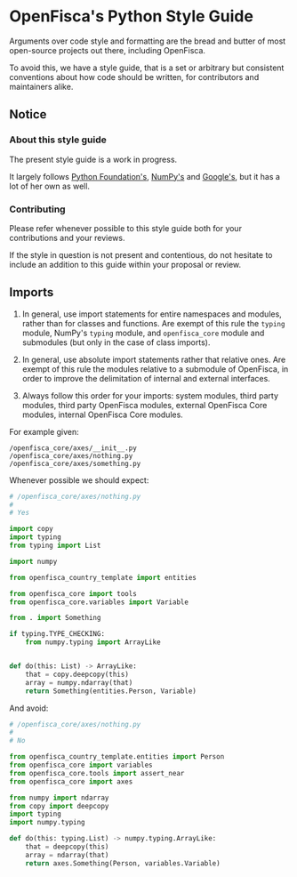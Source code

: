 # OpenFisca's Python Style Guide

Arguments over code style and formatting are the bread and butter of most open-source projects out there, including OpenFisca.

To avoid this, we have a style guide, that is a set or arbitrary but consistent conventions about how code should be written, for contributors and maintainers alike.

## Notice

### About this style guide

The present style guide is a work in progress.

It largely follows [Python Foundation's](https://www.python.org/dev/peps/pep-0008/), [NumPy's](https://numpydoc.readthedocs.io/en/latest/format.html) and [Google's](https://google.github.io/styleguide/pyguide.html), but it has a lot of her own as well.

### Contributing

Please refer whenever possible to this style guide both for your contributions and your reviews.

If the style in question is not present and contentious, do not hesitate to include an addition to this guide within your proposal or review.

## Imports

1. In general, use import statements for entire namespaces and modules, rather than for classes and functions. Are exempt of this rule the `typing` module, NumPy's `typing` module, and `openfisca_core` module and submodules (but only in the case of class imports).

2. In general, use absolute import statements rather that relative ones. Are exempt of this rule the modules relative to a submodule of OpenFisca, in order to improve the delimitation of internal and external interfaces.

3. Always follow this order for your imports: system modules, third party modules, third party OpenFisca modules, external OpenFisca Core modules, internal OpenFisca Core modules.

For example given:

```
/openfisca_core/axes/__init__.py
/openfisca_core/axes/nothing.py
/openfisca_core/axes/something.py
```

Whenever possible we should expect:

```python
# /openfisca_core/axes/nothing.py
#
# Yes

import copy
import typing
from typing import List

import numpy

from openfisca_country_template import entities

from openfisca_core import tools
from openfisca_core.variables import Variable

from . import Something

if typing.TYPE_CHECKING:
    from numpy.typing import ArrayLike


def do(this: List) -> ArrayLike:
    that = copy.deepcopy(this)
    array = numpy.ndarray(that)
    return Something(entities.Person, Variable)
```

And avoid:

```python
# /openfisca_core/axes/nothing.py
#
# No

from openfisca_country_template.entities import Person
from openfisca_core import variables
from openfisca_core.tools import assert_near
from openfisca_core import axes

from numpy import ndarray
from copy import deepcopy
import typing
import numpy.typing

def do(this: typing.List) -> numpy.typing.ArrayLike:
    that = deepcopy(this)
    array = ndarray(that)
    return axes.Something(Person, variables.Variable)
```
